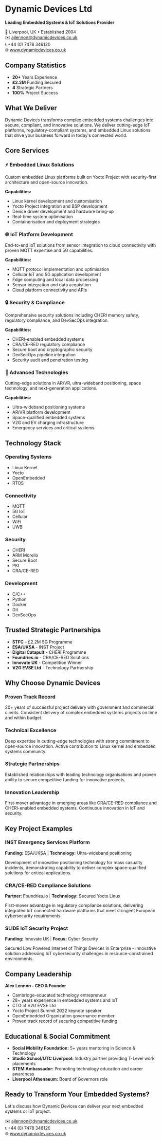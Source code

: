 # Dynamic Devices Ltd
**Leading Embedded Systems & IoT Solutions Provider**

📍 Liverpool, UK • Established 2004  
✉️ ajlennon@dynamicdevices.co.uk  
📞 +44 (0) 7478 346120  
🌐 www.dynamicdevices.co.uk

## Company Statistics
- **20+** Years Experience
- **£2.2M** Funding Secured
- **4** Strategic Partners
- **100%** Project Success

## What We Deliver

Dynamic Devices transforms complex embedded systems challenges into secure, compliant, and innovative solutions. We deliver cutting-edge IoT platforms, regulatory-compliant systems, and embedded Linux solutions that drive your business forward in today's connected world.

## Core Services

### ⚡ Embedded Linux Solutions
Custom embedded Linux platforms built on Yocto Project with security-first architecture and open-source innovation.

**Capabilities:**
- Linux kernel development and customisation
- Yocto Project integration and BSP development
- Device driver development and hardware bring-up
- Real-time system optimisation
- Containerisation and deployment strategies

### 🌐 IoT Platform Development
End-to-end IoT solutions from sensor integration to cloud connectivity with proven MQTT expertise and 5G capabilities.

**Capabilities:**
- MQTT protocol implementation and optimisation
- Cellular IoT and 5G application development
- Edge computing and local data processing
- Sensor integration and data acquisition
- Cloud platform connectivity and APIs

### 🔒 Security & Compliance
Comprehensive security solutions including CHERI memory safety, regulatory compliance, and DevSecOps integration.

**Capabilities:**
- CHERI-enabled embedded systems
- CRA/CE-RED regulatory compliance
- Secure boot and cryptographic security
- DevSecOps pipeline integration
- Security audit and penetration testing

### 🚀 Advanced Technologies
Cutting-edge solutions in AR/VR, ultra-wideband positioning, space technology, and next-generation applications.

**Capabilities:**
- Ultra-wideband positioning systems
- AR/VR platform development
- Space-qualified embedded systems
- V2G and EV charging infrastructure
- Emergency services and critical systems

## Technology Stack

### Operating Systems
- Linux Kernel
- Yocto
- OpenEmbedded
- RTOS

### Connectivity
- MQTT
- 5G IoT
- Cellular
- WiFi
- UWB

### Security
- CHERI
- ARM Morello
- Secure Boot
- PKI
- CRA/CE-RED

### Development
- C/C++
- Python
- Docker
- Git
- DevSecOps

## Trusted Strategic Partnerships

- **STFC** - £2.2M 5G Programme
- **ESA/UKSA** - INST Project
- **Digital Catapult** - CHERI Programme
- **Foundries.io** - CRA/CE-RED Solutions
- **Innovate UK** - Competition Winner
- **V2G EVSE Ltd** - Technology Partnership

## Why Choose Dynamic Devices

### Proven Track Record
20+ years of successful project delivery with government and commercial clients. Consistent delivery of complex embedded systems projects on time and within budget.

### Technical Excellence
Deep expertise in cutting-edge technologies with strong commitment to open-source innovation. Active contribution to Linux kernel and embedded systems community.

### Strategic Partnerships
Established relationships with leading technology organisations and proven ability to secure competitive funding for innovative projects.

### Innovation Leadership
First-mover advantage in emerging areas like CRA/CE-RED compliance and CHERI-enabled embedded systems. Continuous innovation in IoT and security.

## Key Project Examples

### INST Emergency Services Platform
**Funding:** ESA/UKSA | **Technology:** Ultra-wideband positioning

Development of innovative positioning technology for mass casualty incidents, demonstrating capability to deliver complex space-qualified solutions for critical applications.

### CRA/CE-RED Compliance Solutions
**Partner:** Foundries.io | **Technology:** Secured Yocto Linux

First-mover advantage in regulatory compliance solutions, delivering integrated IoT connected hardware platforms that meet stringent European cybersecurity requirements.

### SLIDE IoT Security Project
**Funding:** Innovate UK | **Focus:** Cyber Security

Secured Low Powered Internet of Things Devices in Enterprise - innovative solution addressing IoT cybersecurity challenges in resource-constrained environments.

## Company Leadership

**Alex Lennon - CEO & Founder**
- Cambridge-educated technology entrepreneur
- 28+ years experience in embedded systems and IoT
- CTO at V2G EVSE Ltd
- Yocto Project Summit 2022 keynote speaker
- OpenEmbedded Organization governance member
- Proven track record of securing competitive funding

## Educational & Social Commitment

- **Social Mobility Foundation:** 5+ years mentoring in Science & Technology
- **Studio School/UTC Liverpool:** Industry partner providing T-Level work placements
- **STEM Ambassador:** Promoting technology education and career awareness
- **Liverpool Athenaeum:** Board of Governors role

## Ready to Transform Your Embedded Systems?

Let's discuss how Dynamic Devices can deliver your next embedded systems or IoT project.

✉️ ajlennon@dynamicdevices.co.uk  
📞 +44 (0) 7478 346120  
🌐 www.dynamicdevices.co.uk